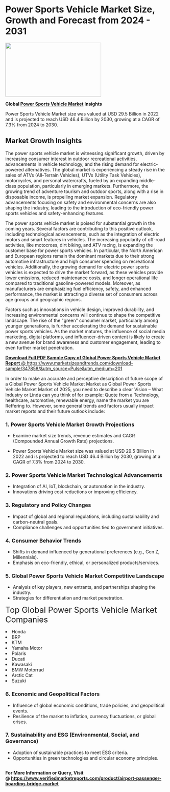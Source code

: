 <H1>Power Sports Vehicle Market Size, Growth and Forecast from 2024 - 2031</H1><img class="aligncenter size-medium wp-image-584254" src="https://thirdeyenews.in/wp-content/uploads/2024/09/Global-Market-Research-300x168.jpeg" alt="" width="300" height="168" /><p><strong>Global&nbsp;<a href="https://www.marketsizeandtrends.com/download-sample/347858/&amp;utm_source=Pulse&amp;utm_medium=201">Power Sports Vehicle Market</a> Insights</strong></p><p>Power Sports Vehicle Market size was valued at USD 29.5 Billion in 2022 and is projected to reach USD 46.4 Billion by 2030, growing at a CAGR of 7.3% from 2024 to 2030.</p><p><h2>Market Growth Insights</h2> <p>The power sports vehicle market is witnessing significant growth, driven by increasing consumer interest in outdoor recreational activities, advancements in vehicle technology, and the rising demand for electric-powered alternatives. The global market is experiencing a steady rise in the sales of ATVs (All-Terrain Vehicles), UTVs (Utility Task Vehicles), motorcycles, and personal watercrafts, fueled by an expanding middle-class population, particularly in emerging markets. Furthermore, the growing trend of adventure tourism and outdoor sports, along with a rise in disposable income, is propelling market expansion. Regulatory advancements focusing on safety and environmental concerns are also shaping the industry, leading to the introduction of eco-friendly power sports vehicles and safety-enhancing features.</p> <p><a href="#"></a></p> <p>The power sports vehicle market is poised for substantial growth in the coming years. Several factors are contributing to this positive outlook, including technological advancements, such as the integration of electric motors and smart features in vehicles. The increasing popularity of off-road activities, like motocross, dirt biking, and ATV racing, is expanding the customer base for power sports vehicles. In particular, the North American and European regions remain the dominant markets due to their strong automotive infrastructure and high consumer spending on recreational vehicles. Additionally, the growing demand for electric power sports vehicles is expected to drive the market forward, as these vehicles provide lower emissions, reduced maintenance costs, and longer operational life compared to traditional gasoline-powered models. Moreover, as manufacturers are emphasizing fuel efficiency, safety, and enhanced performance, the market is attracting a diverse set of consumers across age groups and geographic regions.</p> <p>Factors such as innovations in vehicle design, improved durability, and increasing environmental concerns will continue to shape the competitive landscape. The rise of the "green" consumer market, particularly among younger generations, is further accelerating the demand for sustainable power sports vehicles. As the market matures, the influence of social media marketing, digital platforms, and influencer-driven content is likely to create a new avenue for brand awareness and customer engagement, leading to even further market penetration.</p> <p><a href="#"></p><p><span class=""><strong>Download Full PDF Sample Copy of Global Power Sports Vehicle Market Report</strong> @ <a href="https://www.marketsizeandtrends.com/download-sample/347858/&amp;utm_source=Pulse&amp;utm_medium=201" target="_blank">https://www.marketsizeandtrends.com/download-sample/347858/&amp;utm_source=Pulse&amp;utm_medium=201</a></span></p><p>In order to make an accurate and perceptive description of future scope of a Global&nbsp;Power Sports Vehicle Market Market as Global&nbsp;Power Sports Vehicle Market Market of 2025, you need to describe a clear Vision &ndash; What Industry or Linda can you think of for example: Quote from a Technology, healthcare, automotive, renewable energy, name the market you are Reffering to. However, some general trends and factors usually impact market reports and their future outlook include:</p><h3>1.&nbsp;<strong>Power Sports Vehicle Market Growth Projections</strong></h3><ul><li>Examine market size trends, revenue estimates and CAGR (Compounded Annual Growth Rate) projections.</li><li><p>Power Sports Vehicle Market size was valued at USD 29.5 Billion in 2022 and is projected to reach USD 46.4 Billion by 2030, growing at a CAGR of 7.3% from 2024 to 2030.</p></li></ul><h3>2.&nbsp;<strong>Power Sports Vehicle Market Technological Advancements</strong></h3><ul><li>Integration of AI, IoT, blockchain, or automation in the industry.</li><li>Innovations driving cost reductions or improving efficiency.</li></ul><h3>3.&nbsp;<strong>Regulatory and Policy Changes</strong></h3><ul><li>Impact of global and regional regulations, including sustainability and carbon-neutral goals.</li><li>Compliance challenges and opportunities tied to government initiatives.</li></ul><h3>4.&nbsp;<strong>Consumer Behavior Trends</strong></h3><ul><li>Shifts in demand influenced by generational preferences (e.g., Gen Z, Millennials).</li><li>Emphasis on eco-friendly, ethical, or personalized products/services.</li></ul><h3>5.&nbsp;<strong>Global Power Sports Vehicle Market Competitive Landscape</strong></h3><ul><li>Analysis of key players, new entrants, and partnerships shaping the industry.</li><li>Strategies for differentiation and market penetration.</li></ul><p data-pm-slice="1 1 []"><span style="color: inherit; font-family: inherit; font-size: 25px;">Top Global Power Sports Vehicle Market Companies</span></p><div class="" data-test-id=""><p><li>Honda</li><li> BRP</li><li> KTM</li><li> Yamaha Motor</li><li> Polaris</li><li> Ducati</li><li> Kawasaki</li><li> BMW Motorrad</li><li> Arctic Cat</li><li> Suzuki</li></p></div><h3>6.&nbsp;<strong>Economic and Geopolitical Factors</strong></h3><ul><li>Influence of global economic conditions, trade policies, and geopolitical events.</li><li>Resilience of the market to inflation, currency fluctuations, or global crises.</li></ul><h3>7.&nbsp;<strong>Sustainability and ESG (Environmental, Social, and Governance)</strong></h3><ul><li>Adoption of sustainable practices to meet ESG criteria.</li><li>Opportunities in green technologies and circular economy principles.</li></ul><h2><strong style="font-size: 14px;">For More Information or Query, Visit @&nbsp;</strong><a style="background-color: #ffffff; font-size: 14px;" href="https://www.marketsizeandtrends.com/report/power-sports-vehicle-market/" target="_blank">https://www.verifiedmarketreports.com/product/airport-passenger-boarding-bridge-market</a></h2>
